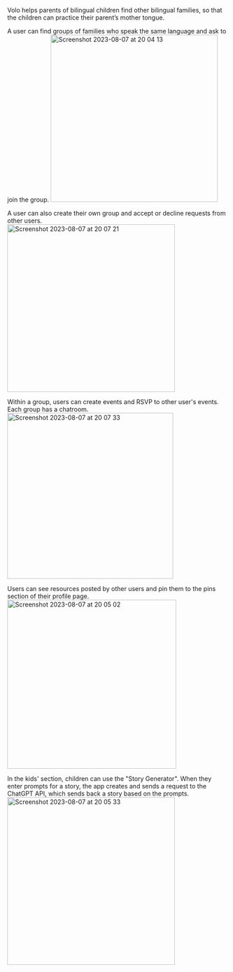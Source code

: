 Volo helps parents of bilingual children find other bilingual families, so that the children can practice their parent’s mother tongue.


A user can find groups of families who speak the same language and ask to join the group. 
<img width="382" alt="Screenshot 2023-08-07 at 20 04 13" src="https://github.com/luca652/volo/assets/116643436/7a66cf40-81c9-4940-b868-cbbb61a6ce50">


A user can also create their own group and accept or decline requests from other users.                 
<img width="383" alt="Screenshot 2023-08-07 at 20 07 21" src="https://github.com/luca652/volo/assets/116643436/f2fd2060-bc55-4d6b-beda-99764e2454e9">


Within a group, users can create events and RSVP to other user's events. Each group has a chatroom.
<img width="379" alt="Screenshot 2023-08-07 at 20 07 33" src="https://github.com/luca652/volo/assets/116643436/88ac71e3-450c-4b38-88f3-11a4301e9f38">


Users can see resources posted by other users and pin them to the pins section of their profile page. 
<img width="386" alt="Screenshot 2023-08-07 at 20 05 02" src="https://github.com/luca652/volo/assets/116643436/8fcbea97-fbb9-465e-bb3d-326d3508119d">


In the kids' section, children can use the "Story Generator". 
When they enter prompts for a story, the app creates and sends a request to the ChatGPT API, which sends back a story based on the prompts. 
<img width="383" alt="Screenshot 2023-08-07 at 20 05 33" src="https://github.com/luca652/volo/assets/116643436/34ddd9cb-33bc-4ace-80a7-3c7470b97daf">

